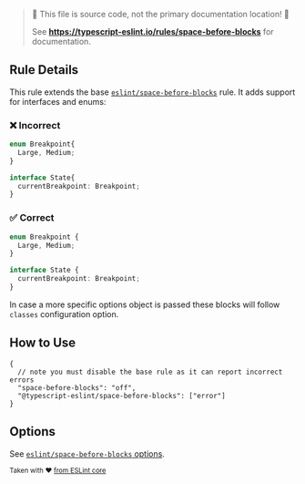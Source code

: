 > 🛑 This file is source code, not the primary documentation location! 🛑
>
> See **https://typescript-eslint.io/rules/space-before-blocks** for documentation.

## Rule Details

This rule extends the base [`eslint/space-before-blocks`](https://eslint.org/docs/rules/space-before-blocks) rule.
It adds support for interfaces and enums:

### ❌ Incorrect

```ts
enum Breakpoint{
  Large, Medium;
}

interface State{
  currentBreakpoint: Breakpoint;
}
```

### ✅ Correct

```ts
enum Breakpoint {
  Large, Medium;
}

interface State {
  currentBreakpoint: Breakpoint;
}
```

In case a more specific options object is passed these blocks will follow `classes` configuration option.

## How to Use

```jsonc
{
  // note you must disable the base rule as it can report incorrect errors
  "space-before-blocks": "off",
  "@typescript-eslint/space-before-blocks": ["error"]
}
```

## Options

See [`eslint/space-before-blocks` options](https://eslint.org/docs/rules/space-before-blocks#options).

<sup>

Taken with ❤️ [from ESLint core](https://github.com/eslint/eslint/blob/master/docs/rules/space-before-blocks.md)

</sup>
